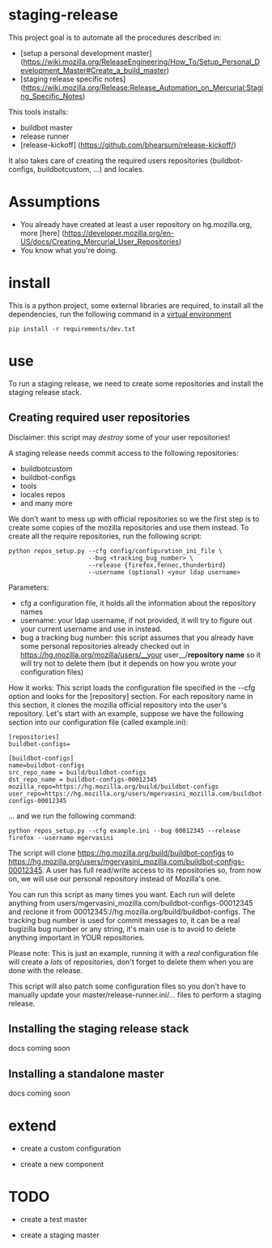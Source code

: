 staging-release
===============

This project goal is to automate all the procedures described in:
* [setup a personal development master] (https://wiki.mozilla.org/ReleaseEngineering/How_To/Setup_Personal_Development_Master#Create_a_build_master)
* [staging release specific notes] (https://wiki.mozilla.org/Release:Release_Automation_on_Mercurial:Staging_Specific_Notes)

This tools installs:

* buildbot master
* release runner
* [release-kickoff] (https://github.com/bhearsum/release-kickoff/)

It also takes care of creating the required users repositories (buildbot-configs, buildbotcustom, ...) and locales.

Assumptions
===========

* You already have created at least a user repository on hg.mozilla.org, more [here] (https://developer.mozilla.org/en-US/docs/Creating_Mercurial_User_Repositories)
* You know what you're doing.

install
=======
This is a python project, some external libraries are required, to install all the dependencies, run the following command in a [virtual environment](http://docs.python-guide.org/en/latest/dev/virtualenvs/)
```
pip install -r requirements/dev.txt
```

use
===
To run a staging release, we need to create some repositories and install the staging release stack.

Creating required user repositories
-----------------------------------
Disclaimer: this script may *destroy* some of your user repositories!

A staging release needs commit access to the following repositories:
* buildbotcustom
* buildbot-configs
* tools
* locales repos
* and many more

We don't want to mess up with official repositories so we the first step is to create some copies of the mozilla repositories and use them instead.
To create all the require repositories, run the following script:
```
python repos_setup.py --cfg config/configuration_ini_file \
                      --bug <tracking_bug_number> \
                      --release {firefox,fennec,thunderbird}
                      --username (optional) <your ldap username>

```

Parameters:
* cfg a configuration file, it holds all the information about the repository names
* username: your ldap username, if not provided, it will try to figure out your current username and use in instead.
* bug a tracking bug number: this script assumes that you already have some personal repositories already checked out in https://hg.mozilla.org/mozilla/users/__your user__/__repository name__ so it will try not to delete them (but it depends on how you wrote your configuration files)

How it works:
This script loads the configuration file specified in the --cfg option and looks for the [repository] section. For each repository name in this section, it clones the mozilla official repository into the user's repository.
Let's start with an example, suppose we have the following section into our configuration file (called example.ini):

```
[repositories]
buildbot-configs=

[buildbot-configs]
name=buildbot-configs
src_repo_name = build/buildbot-configs
dst_repo_name = buildbot-configs-00012345
mozilla_repo=https://hg.mozilla.org/build/buildbot-configs
user_repo=https://hg.mozilla.org/users/mgervasini_mozilla.com/buildbot-configs-00012345
```

... and we run the following command:
```
python repos_setup.py --cfg example.ini --bug 00012345 --release firefox --username mgervasini
```

The script will clone https://hg.mozilla.org/build/buildbot-configs to https://hg.mozilla.org/users/mgervasini_mozilla.com/buildbot-configs-00012345. A user has full read/write access to its repositories so, from now on, we will use our personal repository instead of Mozilla's one.

You can run this script as many times you want. Each run will delete anything from users/mgervasini_mozilla.com/buildbot-configs-00012345 and reclone it from 00012345://hg.mozilla.org/build/buildbot-configs. The tracking bug number is used for commit messages to, it can be a real bugizilla bug number or any string, it's main use is to avoid to delete anything important in YOUR repositories.

Please note: This is just an example, running it with a *real* configuration file will create a *lots* of repositories, don't forget to delete them when you are done with the release.

This script will also patch some configuration files so you don't have to manually update your master/release-runner.ini/... files to perform a staging release.



Installing the staging release stack
------------------------------------
docs coming soon


Installing a standalone master
------------------------------
docs coming soon

extend
======

* create a custom configuration

* create a new component

TODO
====

* create a test master

* create a staging master
